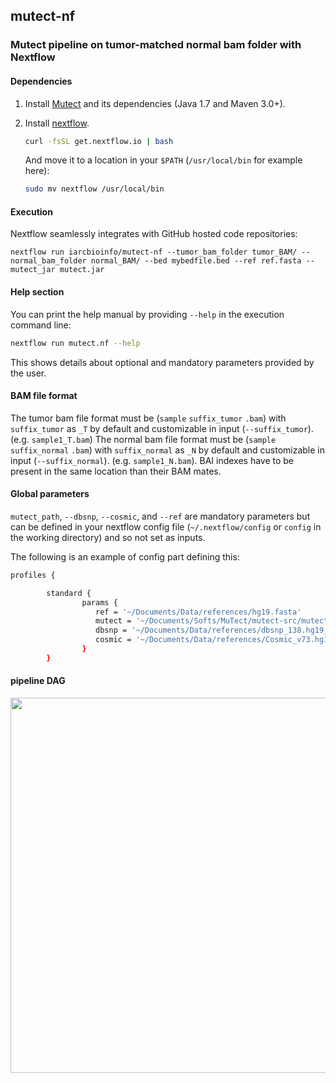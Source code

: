 ## mutect-nf
### Mutect pipeline on tumor-matched normal bam folder with Nextflow

#### Dependencies
1. Install [Mutect](https://github.com/broadinstitute/mutect) and its dependencies (Java 1.7 and Maven 3.0+).

2. Install [nextflow](http://www.nextflow.io/).

	```bash
	curl -fsSL get.nextflow.io | bash
	```
	And move it to a location in your `$PATH` (`/usr/local/bin` for example here):
	```bash
	sudo mv nextflow /usr/local/bin
	```


#### Execution
Nextflow seamlessly integrates with GitHub hosted code repositories:

`nextflow run iarcbioinfo/mutect-nf --tumor_bam_folder tumor_BAM/ --normal_bam_folder normal_BAM/ --bed mybedfile.bed --ref ref.fasta --mutect_jar mutect.jar`

#### Help section
You can print the help manual by providing `--help` in the execution command line:
```bash
nextflow run mutect.nf --help
```
This shows details about optional and mandatory parameters provided by the user.  

#### BAM file format
The tumor bam file format must be (`sample` `suffix_tumor` `.bam`) with `suffix_tumor` as `_T` by default and customizable in input (`--suffix_tumor`). (e.g. `sample1_T.bam`)
The normal bam file format must be (`sample` `suffix_normal` `.bam`) with `suffix_normal` as `_N` by default and customizable in input (`--suffix_normal`). (e.g. `sample1_N.bam`).
BAI indexes have to be present in the same location than their BAM mates.

#### Global parameters
```mutect_path```, ```--dbsnp```, ```--cosmic```, and ```--ref``` are mandatory parameters but can be defined in your nextflow config file (```~/.nextflow/config``` or ```config``` in the working directory) and so not set as inputs.

The following is an example of config part defining this:
```bash
profiles {

        standard {
                params {
                   ref = '~/Documents/Data/references/hg19.fasta'
                   mutect = '~/Documents/Softs/MuTect/mutect-src/mutect/target/mutect-1.1.7.jar'
                   dbsnp = '~/Documents/Data/references/dbsnp_138.hg19_noMT.vcf'
                   cosmic = '~/Documents/Data/references/Cosmic_v73.hg19_noMT.vcf'
                }
        }
```
#### pipeline DAG
<img align="center" src="https://cloud.githubusercontent.com/assets/13535602/22242881/5acb8852-e225-11e6-8954-dc0443729ccc.png" width="600">
